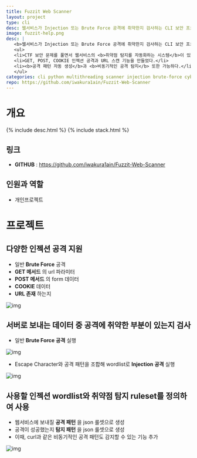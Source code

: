 ```yaml
---
title: Fuzzit Web Scanner
layout: project
type: cli
desc: 웹서비스가 Injection 또는 Brute Force 공격에 취약한지 검사하는 CLI 보안 프로그램
image: fuzzit-help.png
desc: |
   <b>웹서비스가 Injection 또는 Brute Force 공격에 취약한지 검사하는 CLI 보안 프로그램</b><br>
   <ul>
   <li>CTF 보안 문제를 풀면서 웹서비스의 <b>취약점 탐지를 자동화하는 시스템</b>이 있으면 편리할 것 같아서 제작했다.</li>
   <li>GET, POST, COOKIE 인젝션 공격과 URL 스캔 기능을 만들었다.</li>
   <li><b>공격 패턴 자동 생성</b>과 <b>비동기적인 공격 탐지</b> 또한 가능하다.</li>
   </ul>
categories: cli python multithreading scanner injection brute-force cybersecurity 
repo: https://github.com/iwakura1ain/Fuzzit-Web-Scanner
---
```



# 개요

{% include desc.html %}
{% include stack.html %}


## 링크

-   **GITHUB** : <a href="<https://github.com/iwakura1ain/Fuzzit-Web-Scanner>"><https://github.com/iwakura1ain/Fuzzit-Web-Scanner></a>


## 인원과 역할

-   개인프로젝트


# 프로젝트


## 다양한 인젝션 공격 지원

-   일반 **Brute Force** 공격
-   **GET 메서드** 의 url 파라미터
-   **POST 메서드** 의 form 데이터
-   **COOKIE** 데이터
-   **URL 존재** 하는지

![img](./fuzzit-help.png)


## 서버로 보내는 데이터 중 공격에 취약한 부분이 있는지 검사

-   일반 **Brute Force 공격** 실행

![img](./fuzzit-scan.png)

-   Escape Character와 공격 패턴을 조합해 wordlist로 **Injection 공격** 실행

![img](./fuzzit-scan2.png)


## 사용할 인젝션 wordlist와 취약점 탐지 ruleset를 정의하여 사용

-   웹서비스에 보내질 **공격 패턴** 을 json 룰셋으로 생성
-   공격이 성공했는지 **탐지 패턴** 을 json 룰셋으로 생성
-   이때, curl과 같은 비동기적인 공격 패턴도 감지할 수 있는 기능 추가

![img](./fuzzit-ruleset.png)

